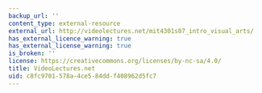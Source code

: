 ```yaml
---
backup_url: ''
content_type: external-resource
external_url: http://videolectures.net/mit4301s07_intro_visual_arts/
has_external_licence_warning: true
has_external_license_warning: true
is_broken: ''
license: https://creativecommons.org/licenses/by-nc-sa/4.0/
title: VideoLectures.net
uid: c8fc9701-578a-4ce5-84dd-f408962d5fc7
---
```

